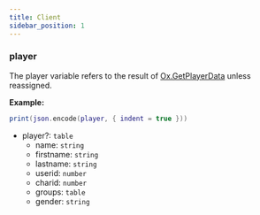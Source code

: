 ```yaml
---
title: Client
sidebar_position: 1
---
```


### player

 
The player variable refers to the result of [Ox.GetPlayerData](https://github.com/overextended/ox_core/blob/main/client/player.lua#L48) unless reassigned.

**Example:**
```lua
print(json.encode(player, { indent = true }))
```
- player?: `table`
	- name: `string`
	- firstname: `string`
	- lastname: `string`
	- userid: `number`
	- charid: `number`
	- groups: `table`
	- gender: `string`

